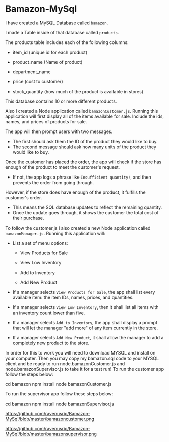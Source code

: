 # Bamazon-MySql

I have created a MySQL Database called `bamazon`.

I made a Table inside of that database called `products`.

The products table includes each of the following columns:

   * item_id (unique id for each product)

   * product_name (Name of product)

   * department_name

   * price (cost to customer)

   * stock_quantity (how much of the product is available in stores)

This database contains 10 or more  different products. 

Also I created a Node application called `bamazonCustomer.js`. Running this application will first display all of the items available for sale. Include the ids, names, and prices of products for sale.

The app will then prompt users with two messages.

   * The first should ask them the ID of the product they would like to buy.
   * The second message should ask how many units of the product they would like to buy.

Once the customer has placed the order, the app will check if the store has enough of the product to meet the customer's request.

   * If not, the app logs a phrase like `Insufficient quantity!`, and then prevents the order from going through.

However, if the store does have enough of the product, it fulfills the customer's order.
   * This means the SQL database updates to reflect the remaining quantity.
   * Once the update goes through,  it shows the customer the total cost of their purchase.

   To follow the customer.js I also created a new Node application called `bamazonManager.js`. Running this application will:

  * List a set of menu options:

    * View Products for Sale
    
    * View Low Inventory
    
    * Add to Inventory
    
    * Add New Product

  * If a manager selects `View Products for Sale`, the app shall list every available item: the item IDs, names, prices, and quantities.

  * If a manager selects `View Low Inventory`, then it shall list all items with an inventory count lower than five.

  * If a manager selects `Add to Inventory`, the app shall display a prompt that will let the manager "add more" of any item currently in the store.

  * If a manager selects `Add New Product`, it shall allow the manager to add a completely new product to the store.


  In order for this to work you will need to download MYSQL and install on your computer. Then you may copy my bamazon.sql code to your MYSQL client and be ready to run node.bamazonCustomer.js and node.bamazonSupervisor.js to take it for a test run!
To run the customer app follow the steps below:

cd bamazon
npm install
node bamazonCustomer.js

To run the supervisor app follow these steps below:

cd bamazon
npm install
node bamazonSupervisor.js

https://github.com/ravenusric/Bamazon-MySql/blob/master/bamazoncustomer.png

https://github.com/ravenusric/Bamazon-MySql/blob/master/bamazonsupervisor.png